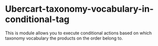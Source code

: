 Ubercart-taxonomy-vocabulary-in-conditional-tag
===============================================

This is module allows you to execute conditional actions based on which taxonomy vocabulary the products on the order belong to.
